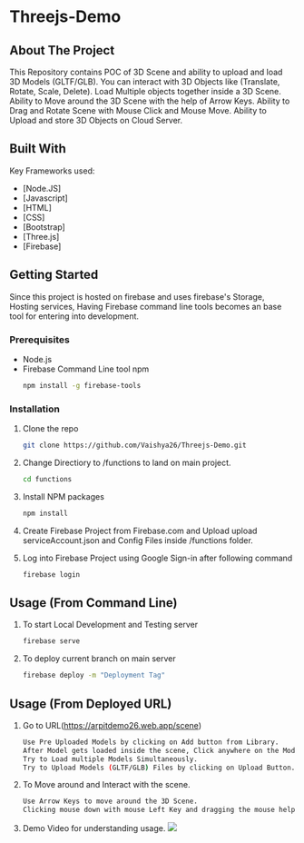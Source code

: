 # Threejs-Demo


<!-- ABOUT THE PROJECT -->
## About The Project

This Repository contains POC of 3D Scene and ability to upload and load 3D Models (GLTF/GLB). You can interact with 3D Objects like (Translate, Rotate, Scale, Delete). Load Multiple objects together inside a 3D Scene. 
Ability to Move around the 3D Scene with the help of Arrow Keys. Ability to Drag and Rotate Scene with Mouse Click and Mouse Move. Ability to Upload and store 3D Objects on Cloud Server.

## Built With

Key Frameworks used:
* [Node.JS]
* [Javascript]
* [HTML]
* [CSS]
* [Bootstrap]
* [Three.js]
* [Firebase]



<!-- GETTING STARTED -->
## Getting Started

Since this project is hosted on firebase and uses firebase's Storage, Hosting services,
Having Firebase command line tools becomes an base tool for entering into development.

### Prerequisites

* Node.js
* Firebase Command Line tool
npm
  ```sh
  npm install -g firebase-tools
  ```

### Installation

1. Clone the repo
   ```sh
   git clone https://github.com/Vaishya26/Threejs-Demo.git
   ```
2. Change Directiory to /functions to land on main project.
   ```sh
   cd functions
   ```
3. Install NPM packages
   ```sh
   npm install
   ```
4. Create Firebase Project from Firebase.com and Upload upload serviceAccount.json and Config Files inside /functions folder.

5. Log into Firebase Project  using Google Sign-in after following command
   ```sh
   firebase login
   ```

<!-- USAGE EXAMPLES -->
## Usage (From Command Line)

1. To start Local Development and Testing server
   ```sh
   firebase serve
   ```
2. To deploy current branch on main server
   ```sh
   firebase deploy -m "Deployment Tag"
   ```

## Usage (From Deployed URL)

1. Go to URL(https://arpitdemo26.web.app/scene)
   ```sh
   Use Pre Uploaded Models by clicking on Add button from Library.
   After Model gets loaded inside the scene, Click anywhere on the Model and use Translate, Rotate, Scale, Delete button to interact with the Model.
   Try to Load multiple Models Simultaneously.
   Try to Upload Models (GLTF/GLB) Files by clicking on Upload Button.
   ```
2. To Move around and Interact with the scene.
   ```sh
   Use Arrow Keys to move around the 3D Scene.
   Clicking mouse down with mouse Left Key and dragging the mouse helps to turn around from single point.
   ```
3. Demo Video for understanding usage.
   ![](functions/public/videos/demoScene.gif)




